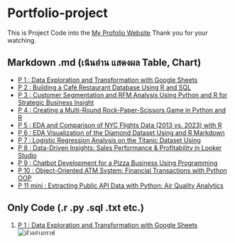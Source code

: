# Portfolio-project
This is Project Code into the [My Profolio Website](https://phubordin.github.io/My-Portfolio-Website/) Thank you for your watching.

## Markdown .md (เน้นอ่าน แสดงผล Table, Chart)
- [P 1 : Data Exploration and Transformation with Google Sheets](P1-Data-Exploration-and-Transformation-with-Google-Sheets.md)
- [P 2 : Building a Café Restaurant Database Using R and SQL](P2-Building-a-Café-Restaurant-Database-Using-R-and-SQL)
- [P 3 : Customer Segmentation and RFM Analysis Using Python and R for Strategic Business Insight](P3-Customer-Segmentation-and-RFM-Analysis-Using-Python-and-R-for-Strategic-Business-Insight)
- [P 4 : Creating a Multi-Round Rock-Paper-Scissors Game in Python and R](P4-Creating-a-Multi-Round-Rock-Paper-Scissors-Game-in-Python-and-R)
- [P 5 : EDA and Comparison of NYC Flights Data (2013 vs. 2023) with R](P5-EDA-and-Comparison-of-NYC-Flights-Data-(2013-vs.-2023)-with-R)
- [P 6 : EDA Visualization of the Diamond Dataset Using  and R Markdown](P6-EDA-Visualization-of-the-Diamond-Dataset-Using-and-R-Markdown)
- [P 7 : Logistic Regression Analysis on the Titanic Dataset Using](P7-Logistic-Regression-Analysis-on-the-Titanic-Dataset-Using)
- [P 8 : Data-Driven Insights: Sales Performance & Profitability in Looker Studio](P8-Data-Driven-Insights:-Sales-Performance-&-Profitability-in-Looker-Studio)
- [P 9 : Chatbot Development for a Pizza Business Using  Programming](P9-Chatbot-Development-for-a-Pizza-Business-Using-Programming)
- [P 10 : Object-Oriented ATM System: Financial Transactions with Python OOP](P10-Object-Oriented-ATM-System:-Financial-Transactions-with-Python-OOP)
- [P 11 mini : Extracting Public API Data with Python: Air Quality Analytics](P11-mini-:-Extracting-Public-API-Data-with-Python:-Air-Quality-Analytics)

## Only Code (.r .py .sql .txt etc.)
1.  [P 1 : Data Exploration and Transformation with Google Sheets](P1-Data-Exploration-and-Transformation-with-Google-Sheets.txt)
![ตัวอย่างกราฟ](https://upload.wikimedia.org/wikipedia/commons/9/92/Ggplot2_logo.png)







